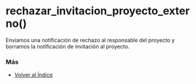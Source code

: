 # rechazar_invitacion_proyecto_externo()

Enviamos una notificación de rechazo al responsable del proyecto y borramos la notificación de invitación al proyecto.

### Más

  * [Volver al Índice](./index.md)
